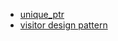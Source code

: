- [unique_ptr](https://www.youtube.com/watch?v=AmjoK55h68Y)
- [visitor design pattern](https://www.youtube.com/watch?v=PEcy1vYHb8A)
